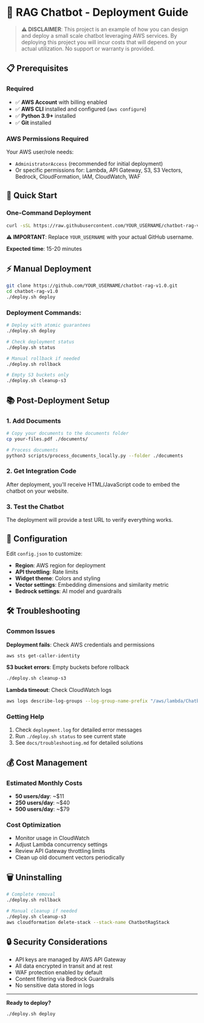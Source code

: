# 🚀 RAG Chatbot - Deployment Guide

> **⚠️ DISCLAIMER**: This project is an example of how you can design and deploy a small scale chatbot leveraging AWS services. By deploying this project you will incur costs that will depend on your actual utilization. No support or warranty is provided.

## 📋 Prerequisites

### Required
- ✅ **AWS Account** with billing enabled
- ✅ **AWS CLI** installed and configured (`aws configure`)
- ✅ **Python 3.9+** installed
- ✅ **Git** installed

### AWS Permissions Required
Your AWS user/role needs:
- `AdministratorAccess` (recommended for initial deployment)
- Or specific permissions for: Lambda, API Gateway, S3, S3 Vectors, Bedrock, CloudFormation, IAM, CloudWatch, WAF

## 🚀 Quick Start

### One-Command Deployment

```bash
curl -sSL https://raw.githubusercontent.com/YOUR_USERNAME/chatbot-rag-v1.0/main/install.sh | bash
```

**⚠️ IMPORTANT**: Replace `YOUR_USERNAME` with your actual GitHub username.

**Expected time**: 15-20 minutes

## ⚡ Manual Deployment

```bash
git clone https://github.com/YOUR_USERNAME/chatbot-rag-v1.0.git
cd chatbot-rag-v1.0
./deploy.sh deploy
```

### Deployment Commands:
```bash
# Deploy with atomic guarantees
./deploy.sh deploy

# Check deployment status
./deploy.sh status

# Manual rollback if needed
./deploy.sh rollback

# Empty S3 buckets only
./deploy.sh cleanup-s3
```

## 📚 Post-Deployment Setup

### 1. Add Documents
```bash
# Copy your documents to the documents folder
cp your-files.pdf ./documents/

# Process documents
python3 scripts/process_documents_locally.py --folder ./documents
```

### 2. Get Integration Code
After deployment, you'll receive HTML/JavaScript code to embed the chatbot on your website.

### 3. Test the Chatbot
The deployment will provide a test URL to verify everything works.

## 🔧 Configuration

Edit `config.json` to customize:
- **Region**: AWS region for deployment
- **API throttling**: Rate limits
- **Widget theme**: Colors and styling
- **Vector settings**: Embedding dimensions and similarity metric
- **Bedrock settings**: AI model and guardrails

## 🛠️ Troubleshooting

### Common Issues

**Deployment fails**: Check AWS credentials and permissions
```bash
aws sts get-caller-identity
```

**S3 bucket errors**: Empty buckets before rollback
```bash
./deploy.sh cleanup-s3
```

**Lambda timeout**: Check CloudWatch logs
```bash
aws logs describe-log-groups --log-group-name-prefix "/aws/lambda/ChatbotRag"
```

### Getting Help
1. Check `deployment.log` for detailed error messages
2. Run `./deploy.sh status` to see current state
3. See `docs/troubleshooting.md` for detailed solutions

## 💰 Cost Management

### Estimated Monthly Costs
- **50 users/day**: ~$11
- **250 users/day**: ~$40
- **500 users/day**: ~$79

### Cost Optimization
- Monitor usage in CloudWatch
- Adjust Lambda concurrency settings
- Review API Gateway throttling limits
- Clean up old document vectors periodically

## 🗑️ Uninstalling

```bash
# Complete removal
./deploy.sh rollback

# Manual cleanup if needed
./deploy.sh cleanup-s3
aws cloudformation delete-stack --stack-name ChatbotRagStack
```

## 🔒 Security Considerations

- API keys are managed by AWS API Gateway
- All data encrypted in transit and at rest
- WAF protection enabled by default
- Content filtering via Bedrock Guardrails
- No sensitive data stored in logs

---

**Ready to deploy?**
```bash
./deploy.sh deploy
```
